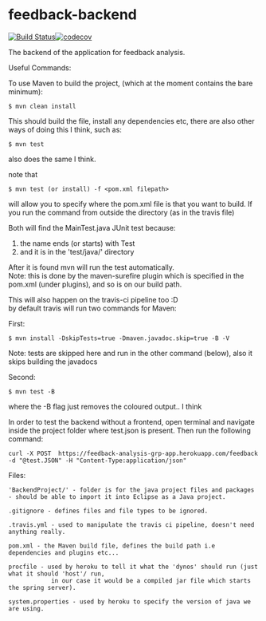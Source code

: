 # feedback-backend

[![Build Status](https://travis-ci.com/GRP-17/feedback-backend.svg?branch=master)](https://travis-ci.com/GRP-17/feedback-backend)[![codecov](https://codecov.io/gh/GRP-17/feedback-backend/branch/master/graph/badge.svg)](https://codecov.io/gh/GRP-17/feedback-backend)

The backend of the application for feedback analysis.


Useful Commands:  

 To use Maven to build the project, (which at the moment contains the bare minimum):  

    $ mvn clean install 

 This should build the file, install any dependencies etc, there are also other ways of doing this I think, such as:

    $ mvn test 

 also does the same I think.

 note that

    $ mvn test (or install) -f <pom.xml filepath>

 will allow you to specify where the pom.xml file is that you want to build. If you run the command from outside the directory (as in the travis file)

 Both will find the MainTest.java JUnit test because:  

   1.  the name ends (or starts) with Test  
   1.  and it is in the 'test/java/' directory  

 After it is found mvn will run the test automatically.  
​    Note: this is done by the maven-surefire plugin which is specified in the pom.xml (under plugins), and so is on our build path.  

 This will also happen on the travis-ci pipeline too :D  
 by default travis will run two commands for Maven:  

 First:    

    $ mvn install -DskipTests=true -Dmaven.javadoc.skip=true -B -V  

 Note: tests are skipped here and run in the other command (below), also it skips building the javadocs  

 Second:     

    $ mvn test -B  

 where the -B flag just removes the coloured output.. I think  

In order to test the backend without a frontend, open terminal and navigate inside the project folder where test.json is present. Then run the following command:

    curl -X POST  https://feedback-analysis-grp-app.herokuapp.com/feedback -d "@test.JSON" -H "Content-Type:application/json"

Files:      

    'BackendProject/' - folder is for the java project files and packages - should be able to import it into Eclipse as a Java project.  
    
    .gitignore - defines files and file types to be ignored.  
    
    .travis.yml - used to manipulate the travis ci pipeline, doesn't need anything really.  
    
    pom.xml - the Maven build file, defines the build path i.e dependencies and plugins etc...  
    
    procfile - used by heroku to tell it what the 'dynos' should run (just what it should 'host'/ run,   
                in our case it would be a compiled jar file which starts the spring server).  
    
    system.properties - used by heroku to specify the version of java we are using.  
